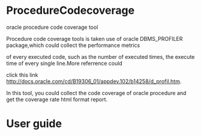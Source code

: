 ProcedureCodecoverage
=====================

oracle procedure code coverage tool

Procedure code coverage tools is taken use of oracle DBMS_PROFILER package,which could collect the performance metrics 

of every executed code, such as the number of executed times, the execute time of every single line.More referrence could 

click this link http://docs.oracle.com/cd/B19306_01/appdev.102/b14258/d_profil.htm.


In this tool, you could collect the code coverage of oracle procedure and get the coverage rate html format report.

User guide
=====================
